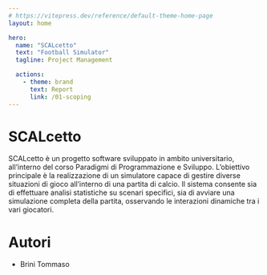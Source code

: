 ```yaml
---
# https://vitepress.dev/reference/default-theme-home-page
layout: home

hero:
  name: "SCALcetto"
  text: "Football Simulator"
  tagline: Project Management

  actions:
    - theme: brand
      text: Report
      link: /01-scoping
---
```

# SCALcetto 
SCALcetto è un progetto software sviluppato in ambito universitario, all’interno del corso Paradigmi di Programmazione e Sviluppo. L’obiettivo principale è la realizzazione di un simulatore capace di gestire diverse situazioni di gioco all’interno di una partita di calcio. Il sistema consente sia di effettuare analisi statistiche su scenari specifici, sia di avviare una simulazione completa della partita, osservando le interazioni dinamiche tra i vari giocatori.

# Autori
- Brini Tommaso

